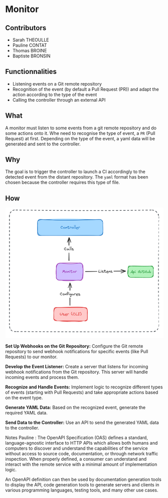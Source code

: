 # Monitor

## Contributors

- Sarah THEOULLE
- Pauline CONTAT
- Thomas BROINE
- Baptiste BRONSIN

## Functionnalities

- Listening events on a Git remote repository
- Recognition of the event (by default a Pull Request (PR)) and adapt the action according to the type of the event
- Calling the controller through an external API

## What

A monitor must listen to some events from a git remote repository and do some actions onto it.
Whe need to recognise the type of event, a `PR` (Pull Request) at first.
Depending on the type of the event, a yaml data will be generated and sent to the controller.

## Why

The goal is to trigger the controller to launch a CI accordingly to the detected event from  the distant repository.
The `yaml` format has been chosen because the controller requires this type of file.

## How

![schema of the monitor gobal architecture](image-1.png)

**Set Up Webhooks on the Git Repository:** Configure the Git remote repository to send webhook notifications for specific events (like Pull Requests) to our monitor.

**Develop the Event Listener:** Create a server that listens for incoming webhook notifications from the Git repository. This server will handle incoming events and process them.

**Recognize and Handle Events:** Implement logic to recognize different types of events (starting with Pull Requests) and take appropriate actions based on the event type.

**Generate YAML Data:** Based on the recognized event, generate the required YAML data.

**Send Data to the Controller:** Use an API to send the generated YAML data to the controller.

Notes Pauline :
The OpenAPI Specification (OAS) defines a standard, language-agnostic interface to HTTP APIs which allows both humans and computers to discover and understand the capabilities of the service without access to source code, documentation, or through network traffic inspection. When properly defined, a consumer can understand and interact with the remote service with a minimal amount of implementation logic.

An OpenAPI definition can then be used by documentation generation tools to display the API, code generation tools to generate servers and clients in various programming languages, testing tools, and many other use cases.

